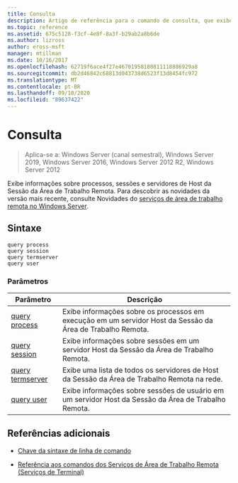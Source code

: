 ```yaml
---
title: Consulta
description: Artigo de referência para o comando de consulta, que exibe informações sobre processos, sessões e servidores de Host da Sessão da Área de Trabalho Remota.
ms.topic: reference
ms.assetid: 675c5128-f3cf-4e8f-8a3f-b29ab2a8b6de
ms.author: lizross
author: eross-msft
manager: mtillman
ms.date: 10/16/2017
ms.openlocfilehash: 62719f6ace4f27e46701958180811118886929a8
ms.sourcegitcommit: db2d46842c68813d043738d6523f13d8454fc972
ms.translationtype: MT
ms.contentlocale: pt-BR
ms.lasthandoff: 09/10/2020
ms.locfileid: "89637422"
---
```

# <a name="query"></a>Consulta

> Aplica-se a: Windows Server (canal semestral), Windows Server 2019, Windows Server 2016, Windows Server 2012 R2, Windows Server 2012

Exibe informações sobre processos, sessões e servidores de Host da Sessão da Área de Trabalho Remota. Para descobrir as novidades da versão mais recente, consulte Novidades do [serviços de área de trabalho remota no Windows Server](/previous-versions/windows/it-pro/windows-server-2012-r2-and-2012/dn283323(v=ws.11)).

## <a name="syntax"></a>Sintaxe

```
query process
query session
query termserver
query user
```

### <a name="parameters"></a>Parâmetros

| Parâmetro | Descrição |
|--|--|
| [query process](query-process.md) | Exibe informações sobre os processos em execução em um servidor Host da Sessão da Área de Trabalho Remota. |
| [query session](query-session.md) | Exibe informações sobre sessões em um servidor Host da Sessão da Área de Trabalho Remota. |
| [query termserver](query-termserver.md) | Exibe uma lista de todos os servidores de Host da Sessão da Área de Trabalho Remota na rede. |
| [query user](query-user.md) | Exibe informações sobre sessões de usuário em um servidor Host da Sessão da Área de Trabalho Remota. |

## <a name="additional-references"></a>Referências adicionais

- [Chave da sintaxe de linha de comando](command-line-syntax-key.md)

- [Referência aos comandos dos Serviços de Área de Trabalho Remota (Serviços de Terminal)](remote-desktop-services-terminal-services-command-reference.md)
